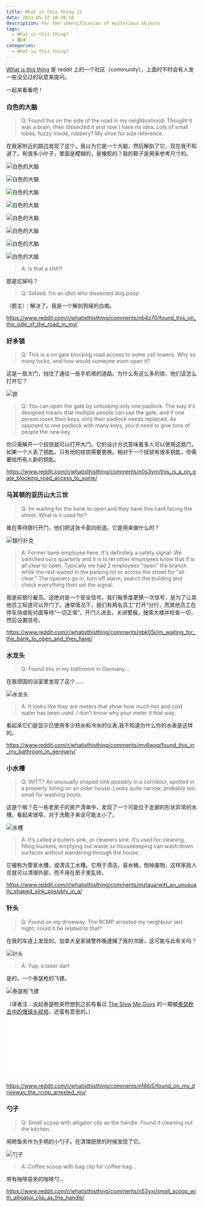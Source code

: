 ```yaml
---
title: What is this thing 11
date: 2021-05-22 10:28:18
description: For the identification of mysterious objects
tags:  
  - What is this thing?
  - 翻译
categories:
  - What is this thing?
---
```

[What is this thing](https://www.reddit.com/r/whatisthisthing/) 是 reddit 上的一个社区（community），上面时不时会有人发一些没见过的玩意来提问。

一起来看看吧！

<!-- more -->

### 白色的大脑

> Q: Found this on the side of the road in my neighborhood. Thought it was a brain, then dissected it and now I have no idea. Lots of small lobes, fuzzy inside, rubbery? My shoe for size reference.

在我家附近的路边发现了这个。我以为它是一个大脑，然后解剖了它，现在我不知道了。有很多小叶子，里面是模糊的，是橡胶的？我的鞋子是用来参考尺寸的。

![白色的大脑](https://cdn.jsdelivr.net/gh/AemonCao/AemonCao.github.io@source/source/_posts/whatisthisthing-11/白色的大脑1.jpg)

![白色的大脑](https://cdn.jsdelivr.net/gh/AemonCao/AemonCao.github.io@source/source/_posts/whatisthisthing-11/白色的大脑2.jpg)

![白色的大脑](https://cdn.jsdelivr.net/gh/AemonCao/AemonCao.github.io@source/source/_posts/whatisthisthing-11/白色的大脑3.jpg)

![白色的大脑](https://cdn.jsdelivr.net/gh/AemonCao/AemonCao.github.io@source/source/_posts/whatisthisthing-11/白色的大脑4.jpg)

![白色的大脑](https://cdn.jsdelivr.net/gh/AemonCao/AemonCao.github.io@source/source/_posts/whatisthisthing-11/白色的大脑5.jpg)

![白色的大脑](https://cdn.jsdelivr.net/gh/AemonCao/AemonCao.github.io@source/source/_posts/whatisthisthing-11/白色的大脑6.jpg)

![白色的大脑](https://cdn.jsdelivr.net/gh/AemonCao/AemonCao.github.io@source/source/_posts/whatisthisthing-11/白色的大脑7.jpg)

![白色的大脑](https://cdn.jsdelivr.net/gh/AemonCao/AemonCao.github.io@source/source/_posts/whatisthisthing-11/白色的大脑8.jpg)

> A: Is that a shit?!

那是坨屎吗？

> Q: Solved. I’m an idiot who dissected dog poop

（题主）：解决了。我是一个解剖狗屎的白痴。

<https://www.reddit.com/r/whatisthisthing/comments/nb4z70/found_this_on_the_side_of_the_road_in_my/>

### 好多锁

> Q: This is a on gate blocking road access to some cell towers. Why so many locks, and how would someone even open it?

这是一扇大门，挡住了通往一些手机塔的道路。为什么有这么多的锁，他们该怎么打开它？

![锁](https://cdn.jsdelivr.net/gh/AemonCao/AemonCao.github.io@source/source/_posts/whatisthisthing-11/锁.jpg)

> Q: You can open the gate by unlocking only one padlock. The way it's designed means that multiple people can use the gate, and if one person loses their keys, only their padlock needs replaced. As opposed to one padlock with many keys, you'd need to give tons of people the new key.

你只需解开一个挂锁就可以打开大门。它的设计方式意味着多人可以使用这扇门，如果一个人丢了钥匙，只有他的挂锁需要更换。相对于一个挂锁有很多钥匙，你需要给所有人新的钥匙。

<https://www.reddit.com/r/whatisthisthing/comments/n0s3ym/this_is_a_on_gate_blocking_road_access_to_some/>

### 马其顿的亚历山大三世

> Q: Im waiting for the bank to open and they have this card facing the street. What is it used for?

我在等待银行开门，他们把这张卡面向街道。它是用来做什么的？

![银行扑克](https://cdn.jsdelivr.net/gh/AemonCao/AemonCao.github.io@source/source/_posts/whatisthisthing-11/银行扑克.jpg)

> A: Former bank employee here. It's definitely a safety signal. We switched ours quarterly and it is to let other employees know that it is all clear to open. Typically we had 2 employees "open" the branch while the rest waited in the parking lot or across the street for "all clear." The openers go in, turn off alarm, search the building and check everything then set the signal.

我是前银行雇员。这绝对是一个安全信号。我们每季度更换一次信号，是为了让其他员工知道可以开门了。通常情况下，我们有两名员工”打开“分行，而其他员工在停车场或街对面等待“一切正常”。开门人进去，关闭警报，搜索大楼并检查一切，然后设置信号。

<https://www.reddit.com/r/whatisthisthing/comments/nbk05j/im_waiting_for_the_bank_to_open_and_they_have/>

### 水龙头

> Q: Found this in my bathroom in Germany...

在我德国的浴室里发现了这个……

![水龙头](https://cdn.jsdelivr.net/gh/AemonCao/AemonCao.github.io@source/source/_posts/whatisthisthing-11/水龙头.jpg)

> A: It looks like they are meters that show how much hot and cold water has been used. I don’t know why your meter it that way.

看起来它们是显示已使用多少热水和冷水的仪表,我不知道为什么你的水表是这样的。

<https://www.reddit.com/r/whatisthisthing/comments/my6wyq/found_this_in_my_bathroom_in_germany/>

### 小水槽

> Q: WITT? An unusually shaped sink possibly in a corridoor, spotted in a property listing on an older house. Looks quite narrow, probably too small for washing boots.

这是个嘛？在一栋老房子的房产清单中，发现了一个可能位于走廊的形状异常的水槽。看起来很窄，对于洗靴子来说可能太小了。

![水槽](https://cdn.jsdelivr.net/gh/AemonCao/AemonCao.github.io@source/source/_posts/whatisthisthing-11/水槽.jpg)

> A: It’s called a butlers sink, or cleaners sink. It’s used for cleaning, filling buckets, emptying out waste so housekeeping can wash down surfaces without wandering through the house.

它被称为管家水槽，或清洁工水槽。它用于清洁，装水桶，倒掉废物，这样家政人员就可以清理外部，而不用在房子里乱转。

<https://www.reddit.com/r/whatisthisthing/comments/mzlaua/witt_an_unusually_shaped_sink_possibly_in_a/>

### 针头

> Q: Found on my driveway. The RCMP arrested my neighbour last night; could it be related to that?

在我的车道上发现的。加拿大皇家骑警昨晚逮捕了我的邻居，这可能与此有关吗？

![针头](https://cdn.jsdelivr.net/gh/AemonCao/AemonCao.github.io@source/source/_posts/whatisthisthing-11/针头.jpg)

> A: Yup, a taser dart

是的，一个泰瑟枪的飞镖。

![泰瑟枪飞镖](https://cdn.jsdelivr.net/gh/AemonCao/AemonCao.github.io@source/source/_posts/whatisthisthing-11/泰瑟枪飞镖.jpg)

（译者注：说起泰瑟枪突然想到之前有看过 [The Slow Mo Guys](https://www.youtube.com/user/theslowmoguys) 的一期被[泰瑟枪击中的慢镜头视频](https://www.youtube.com/watch?v=576HwhU6PMM)，还蛮有意思的。）

<iframe src="//player.bilibili.com/player.html?aid=2897330&bvid=BV1Cs41117Fe&cid=4528688&page=1" scrolling="no" border="0" frameborder="no" framespacing="0" allowfullscreen="true"> </iframe>

<https://www.reddit.com/r/whatisthisthing/comments/n166j5/found_on_my_driveway_the_rcmp_arrested_my/>

### 勺子

> Q: Small scoop with alligator clip as the handle. Found it cleaning out the kitchen.

用鳄鱼夹作为手柄的小勺子。在清理厨房的时候发现了它。

![勺子](https://cdn.jsdelivr.net/gh/AemonCao/AemonCao.github.io@source/source/_posts/whatisthisthing-11/勺子.jpg)

> A: Coffee scoop with bag clip for coffee bag...

带有咖啡袋夹的咖啡勺...

<https://www.reddit.com/r/whatisthisthing/comments/n53yxi/small_scoop_with_alligator_clip_as_the_handle/>
